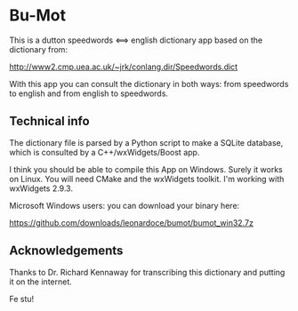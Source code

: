 Bu-Mot
======

This is a dutton speedwords <==> english dictionary app
based on the dictionary from:

http://www2.cmp.uea.ac.uk/~jrk/conlang.dir/Speedwords.dict

With this app you can consult the dictionary in both ways:
from speedwords to english and from english to speedwords.

Technical info
--------------

The dictionary file is parsed by a Python script to make
a SQLite database, which is consulted by a 
C++/wxWidgets/Boost app.

I think you should be able to compile this App on Windows. 
Surely it works on Linux. You will need CMake and the 
wxWidgets toolkit. I'm working with wxWidgets 2.9.3.

Microsoft Windows users: you can download your binary here:

https://github.com/downloads/leonardoce/bumot/bumot_win32.7z


Acknowledgements
----------------

Thanks to Dr. Richard Kennaway for transcribing this dictionary 
and putting it on the internet.

Fe stu!